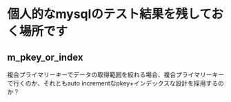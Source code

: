# 個人的なmysqlのテスト結果を残しておく場所です

## m_pkey_or_index
複合プライマリーキーでデータの取得範囲を絞れる場合、複合プライマリーキーで行くのか、それともauto incrementなpkey+インデックスな設計を採用するのか？
